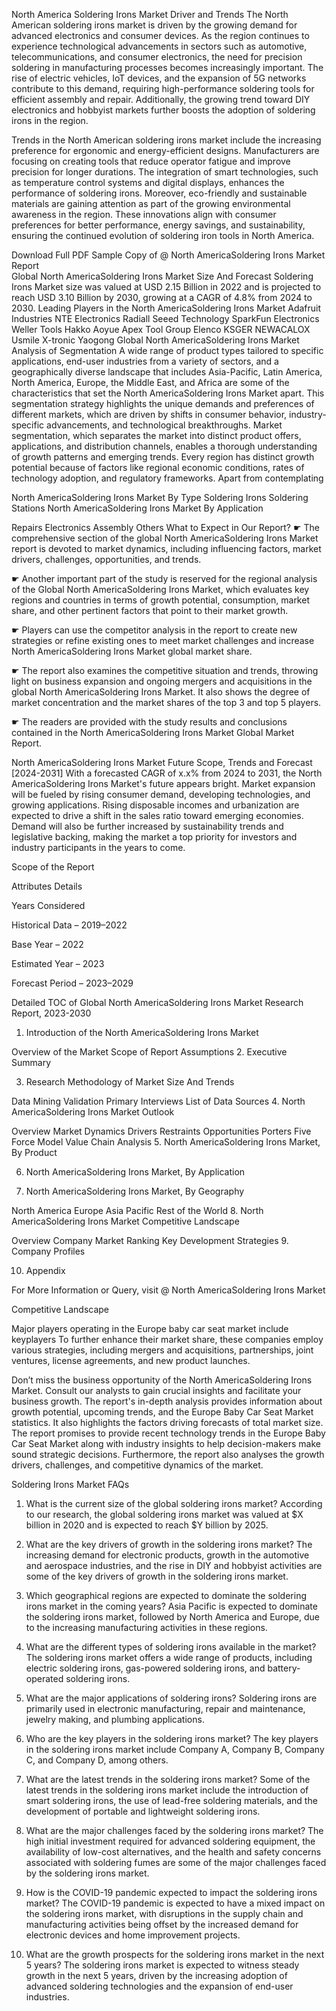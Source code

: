 North America Soldering Irons Market Driver and Trends
The North American soldering irons market is driven by the growing demand for advanced electronics and consumer devices. As the region continues to experience technological advancements in sectors such as automotive, telecommunications, and consumer electronics, the need for precision soldering in manufacturing processes becomes increasingly important. The rise of electric vehicles, IoT devices, and the expansion of 5G networks contribute to this demand, requiring high-performance soldering tools for efficient assembly and repair. Additionally, the growing trend toward DIY electronics and hobbyist markets further boosts the adoption of soldering irons in the region.

Trends in the North American soldering irons market include the increasing preference for ergonomic and energy-efficient designs. Manufacturers are focusing on creating tools that reduce operator fatigue and improve precision for longer durations. The integration of smart technologies, such as temperature control systems and digital displays, enhances the performance of soldering irons. Moreover, eco-friendly and sustainable materials are gaining attention as part of the growing environmental awareness in the region. These innovations align with consumer preferences for better performance, energy savings, and sustainability, ensuring the continued evolution of soldering iron tools in North America.

Download Full PDF Sample Copy of @ North AmericaSoldering Irons Market Report  
Global North AmericaSoldering Irons Market Size And Forecast
Soldering Irons Market size was valued at USD 2.15 Billion in 2022 and is projected to reach USD 3.10 Billion by 2030, growing at a CAGR of 4.8% from 2024 to 2030.
Leading Players in the North AmericaSoldering Irons Market
Adafruit Industries
NTE Electronics
Radiall
Seeed Technology
SparkFun Electronics
Weller Tools
Hakko
Aoyue
Apex Tool Group
Elenco
KSGER
NEWACALOX
Usmile
X-tronic
Yaogong
Global North AmericaSoldering Irons Market Analysis of Segmentation
A wide range of product types tailored to specific applications, end-user industries from a variety of sectors, and a geographically diverse landscape that includes Asia-Pacific, Latin America, North America, Europe, the Middle East, and Africa are some of the characteristics that set the North AmericaSoldering Irons Market apart. This segmentation strategy highlights the unique demands and preferences of different markets, which are driven by shifts in consumer behavior, industry-specific advancements, and technological breakthroughs. Market segmentation, which separates the market into distinct product offers, applications, and distribution channels, enables a thorough understanding of growth patterns and emerging trends. Every region has distinct growth potential because of factors like regional economic conditions, rates of technology adoption, and regulatory frameworks. Apart from contemplating

North AmericaSoldering Irons Market By Type
Soldering Irons
Soldering Stations
North AmericaSoldering Irons Market By Application

Repairs
Electronics Assembly
Others
What to Expect in Our Report?
☛ The comprehensive section of the global North AmericaSoldering Irons Market report is devoted to market dynamics, including influencing factors, market drivers, challenges, opportunities, and trends.

☛ Another important part of the study is reserved for the regional analysis of the Global North AmericaSoldering Irons Market, which evaluates key regions and countries in terms of growth potential, consumption, market share, and other pertinent factors that point to their market growth.

☛ Players can use the competitor analysis in the report to create new strategies or refine existing ones to meet market challenges and increase North AmericaSoldering Irons Market global market share.

☛ The report also examines the competitive situation and trends, throwing light on business expansion and ongoing mergers and acquisitions in the global North AmericaSoldering Irons Market. It also shows the degree of market concentration and the market shares of the top 3 and top 5 players.

☛ The readers are provided with the study results and conclusions contained in the North AmericaSoldering Irons Market Global Market Report.

North AmericaSoldering Irons Market Future Scope, Trends and Forecast [2024-2031]
With a forecasted CAGR of x.x% from 2024 to 2031, the North AmericaSoldering Irons Market's future appears bright. Market expansion will be fueled by rising consumer demand, developing technologies, and growing applications. Rising disposable incomes and urbanization are expected to drive a shift in the sales ratio toward emerging economies. Demand will also be further increased by sustainability trends and legislative backing, making the market a top priority for investors and industry participants in the years to come.

Scope of the Report

Attributes Details

Years Considered

Historical Data – 2019–2022

Base Year – 2022

Estimated Year – 2023

Forecast Period – 2023–2029

Detailed TOC of Global North AmericaSoldering Irons Market Research Report, 2023-2030
1. Introduction of the North AmericaSoldering Irons Market

Overview of the Market
Scope of Report
Assumptions
2. Executive Summary

3. Research Methodology of Market Size And Trends

Data Mining
Validation
Primary Interviews
List of Data Sources
4. North AmericaSoldering Irons Market Outlook

Overview
Market Dynamics
Drivers
Restraints
Opportunities
Porters Five Force Model
Value Chain Analysis
5. North AmericaSoldering Irons Market, By Product

6. North AmericaSoldering Irons Market, By Application

7. North AmericaSoldering Irons Market, By Geography

North America
Europe
Asia Pacific
Rest of the World
8. North AmericaSoldering Irons Market Competitive Landscape

Overview
Company Market Ranking
Key Development Strategies
9. Company Profiles

10. Appendix

For More Information or Query, visit @ North AmericaSoldering Irons Market

Competitive Landscape

Major players operating in the Europe baby car seat market include keyplayers To further enhance their market share, these companies employ various strategies, including mergers and acquisitions, partnerships, joint ventures, license agreements, and new product launches.

Don’t miss the business opportunity of the North AmericaSoldering Irons Market. Consult our analysts to gain crucial insights and facilitate your business growth.
The report's in-depth analysis provides information about growth potential, upcoming trends, and the Europe Baby Car Seat Market statistics. It also highlights the factors driving forecasts of total market size. The report promises to provide recent technology trends in the Europe Baby Car Seat Market along with industry insights to help decision-makers make sound strategic decisions. Furthermore, the report also analyses the growth drivers, challenges, and competitive dynamics of the market.

Soldering Irons Market FAQs
1. What is the current size of the global soldering irons market?
According to our research, the global soldering irons market was valued at $X billion in 2020 and is expected to reach $Y billion by 2025.

2. What are the key drivers of growth in the soldering irons market?
The increasing demand for electronic products, growth in the automotive and aerospace industries, and the rise in DIY and hobbyist activities are some of the key drivers of growth in the soldering irons market.

3. Which geographical regions are expected to dominate the soldering irons market in the coming years?
Asia Pacific is expected to dominate the soldering irons market, followed by North America and Europe, due to the increasing manufacturing activities in these regions.

4. What are the different types of soldering irons available in the market?
The soldering irons market offers a wide range of products, including electric soldering irons, gas-powered soldering irons, and battery-operated soldering irons.

5. What are the major applications of soldering irons?
Soldering irons are primarily used in electronic manufacturing, repair and maintenance, jewelry making, and plumbing applications.

6. Who are the key players in the soldering irons market?
The key players in the soldering irons market include Company A, Company B, Company C, and Company D, among others.

7. What are the latest trends in the soldering irons market?
Some of the latest trends in the soldering irons market include the introduction of smart soldering irons, the use of lead-free soldering materials, and the development of portable and lightweight soldering irons.

8. What are the major challenges faced by the soldering irons market?
The high initial investment required for advanced soldering equipment, the availability of low-cost alternatives, and the health and safety concerns associated with soldering fumes are some of the major challenges faced by the soldering irons market.

9. How is the COVID-19 pandemic expected to impact the soldering irons market?
The COVID-19 pandemic is expected to have a mixed impact on the soldering irons market, with disruptions in the supply chain and manufacturing activities being offset by the increased demand for electronic devices and home improvement projects.

10. What are the growth prospects for the soldering irons market in the next 5 years?
The soldering irons market is expected to witness steady growth in the next 5 years, driven by the increasing adoption of advanced soldering technologies and the expansion of end-user industries.
